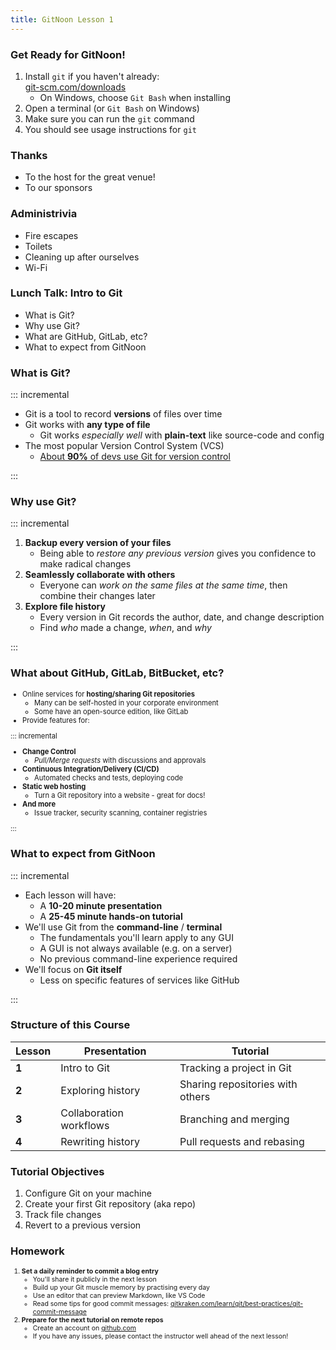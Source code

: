 ```yaml
---
title: GitNoon Lesson 1
---
```


### Get Ready for GitNoon!

1. Install `git` if you haven't already:<br>
   [git-scm.com/downloads](https://git-scm.com/downloads)
   * On Windows, choose `Git Bash` when installing
2. Open a terminal (or `Git Bash` on Windows)
3. Make sure you can run the `git` command
4. You should see usage instructions for `git`

### Thanks

* To the host for the great venue!
* To our sponsors

### Administrivia

* Fire escapes
* Toilets
* Cleaning up after ourselves
* Wi-Fi

### Lunch Talk: Intro to Git

* What is Git?
* Why use Git?
* What are GitHub, GitLab, etc?
* What to expect from GitNoon

### What is Git?

::: incremental

<div class="top-fragment-only">

* Git is a tool to record **versions** of files over time
* Git works with **any type of file**
  * Git works *especially well* with **plain-text** like source-code
    and config
* The most popular Version Control System (VCS)
  * [About **90%** of devs use Git for version control](https://stackoverflow.blog/2023/01/09/beyond-git-the-other-version-control-systems-developers-use/)

</div>

:::

### Why use Git?

::: incremental

<div class="top-fragment-only">

1. **Backup every version of your files**
   * Being able to *restore any previous version* gives you confidence
     to make radical changes
2. **Seamlessly collaborate with others**
   * Everyone can *work on the same files at the same time*, then
     combine their changes later
3. **Explore file history**
   * Every version in Git records the author, date, and change
     description
   * Find *who* made a change, *when*, and *why*

</div>

:::

### What about GitHub, GitLab, BitBucket, etc?

<div style="font-size: 0.8em;">

* Online services for **hosting/sharing Git repositories**
  * Many can be self-hosted in your corporate environment
  * Some have an open-source edition, like GitLab
* Provide features for:

::: incremental

<div class="top-fragment-only">

* **Change Control**
  * *Pull/Merge requests* with discussions and approvals
* **Continuous Integration/Delivery (CI/CD)**
  * Automated checks and tests, deploying code
* **Static web hosting**
  * Turn a Git repository into a website - great for docs!
* **And more**
  * Issue tracker, security scanning, container registries

</div>

:::

</div>

### What to expect from GitNoon

::: incremental

<div class="top-fragment-only">

* Each lesson will have:
  * A **10-20 minute presentation**
  * A **25-45 minute hands-on tutorial**
* We'll use Git from the **command-line** / **terminal**
  * The fundamentals you'll learn apply to any GUI
  * A GUI is not always available (e.g. on a server)
  * No previous command-line experience required
* We'll focus on **Git itself**
  * Less on specific features of services like GitHub

</div>

:::

### Structure of this Course

<div style="font-size: 0.7em;">

| Lesson | Presentation            | Tutorial                         |
|--------|-------------------------|----------------------------------|
| **1**  | Intro to Git            | Tracking a project in Git        |
| **2**  | Exploring history       | Sharing repositories with others |
| **3**  | Collaboration workflows | Branching and merging            |
| **4**  | Rewriting history       | Pull requests and rebasing       |

</div>

### Tutorial Objectives

1. Configure Git on your machine
2. Create your first Git repository (aka repo)
3. Track file changes
4. Revert to a previous version

### Homework

<div style="font-size: 0.75em;">

1. **Set a daily reminder to commit a blog entry**
   * You'll share it publicly in the next lesson
   * Build up your Git muscle memory by practising every day
   * Use an editor that can preview Markdown, like VS Code
   * Read some tips for good commit messages: [gitkraken.com/learn/git/best-practices/git-commit-message](https://www.gitkraken.com/learn/git/best-practices/git-commit-message)
2. **Prepare for the next tutorial on remote repos**
   * Create an account on [github.com](https://github.com/)
   * If you have any issues, please contact the instructor well ahead
     of the next lesson!

</div>
